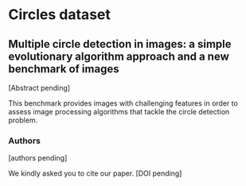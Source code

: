 # Circles dataset
## Multiple circle detection in images: a simple evolutionary algorithm approach and a new benchmark of images

[Abstract pending]

This benchmark provides images with challenging features in order to assess image processing algorithms that tackle the circle detection problem.

### Authors
[authors pending]  
  
We kindly asked you to cite our paper.
[DOI pending]


